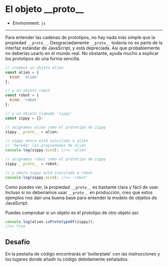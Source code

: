 # El objeto \_\_proto\_\_

* Environment: `js`

***

Para entender las cadenas de prototipos, no hay nada más simple que la propiedad
`__proto__`. Desgraciadamente `__proto__` todavía no es parte de la interfaz
estándar de JavaScript, y está depreciada. Así que probablemente no
deberías usarlo en el mundo real. No obstante, ayuda mucho a explicar los
prototipos de una forma sencilla.

```js
// creémos un objeto alien
const alien = {
  kind: 'alien'
};

// y un objeto robot
const robot = {
  kind: 'robot'
};

// y un objeto llamado 'zippy'
const zippy = {};

// asignamos alien como el prototipo de zippy
zippy.__proto__ = alien;

// zippy ahora está vinculado a alien
// 'hereda' las propiedades de alien
console.log(zippy.kind); //=> 'alien'

// asignamos robot como el prototipo de zippy
zippy.__proto__ = robot;

// y ahora zippy está vinculado a robot
console.log(zippy.kind); //=> 'robot'
```

Como puedes ver, la propiedad `__proto__` es bastante clara y fácil de usar.
Incluso si no deberíamos usar `__proto__` en producción, creo que estos ejemplos
nos dan una buena base para entender la modelo de objetos de JavaScript.

Puedes comprobar si un objeto es el prototipo de otro objeto así:

```js
console.log(alien.isPrototypeOf(zippy));
//=> true
```

## Desafío

En la pestaña de código encontrarás el 'boilerplate' con las instrucciones y los
lugares donde añadir tu código debidamente señalados.
